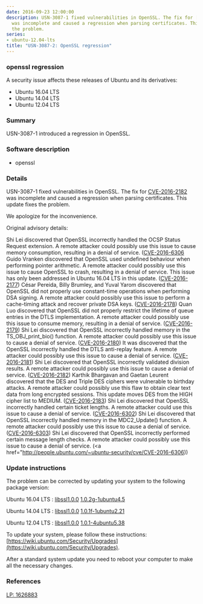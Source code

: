 ```yaml
---
date: 2016-09-23 12:00:00
description: USN-3087-1 fixed vulnerabilities in OpenSSL. The fix for [CVE-2016-2182](http://people.ubuntu.com/~ubuntu-security/cve/CVE-2016-2182)
  was incomplete and caused a regression when parsing certificates. This update fixes
  the problem.
series:
- ubuntu-12.04-lts
title: "USN-3087-2: OpenSSL regression"
---
```



### openssl regression

A security issue affects these releases of Ubuntu and its derivatives:

* Ubuntu 16.04 LTS
* Ubuntu 14.04 LTS
* Ubuntu 12.04 LTS

### Summary

USN-3087-1 introduced a regression in OpenSSL. 

### Software description

* openssl 

### Details

USN-3087-1 fixed vulnerabilities in OpenSSL. The fix for [CVE-2016-2182](http://people.ubuntu.com/~ubuntu-security/cve/CVE-2016-2182) was incomplete and caused a regression when parsing certificates. This update fixes the problem.

We apologize for the inconvenience.

Original advisory details:

 Shi Lei discovered that OpenSSL incorrectly handled the OCSP Status Request extension. A remote attacker could possibly use this issue to cause memory consumption, resulting in a denial of service. ([CVE-2016-6306](http://people.ubuntu.com/~ubuntu-security/cve/CVE-2016-6304">CVE-2016-6304</a>) Guido Vranken discovered that OpenSSL used undefined behaviour when performing pointer arithmetic. A remote attacker could possibly use this issue to cause OpenSSL to crash, resulting in a denial of service. This issue has only been addressed in Ubuntu 16.04 LTS in this update. (<a href="http://people.ubuntu.com/~ubuntu-security/cve/CVE-2016-2177">CVE-2016-2177</a>) César Pereida, Billy Brumley, and Yuval Yarom discovered that OpenSSL did not properly use constant-time operations when performing DSA signing. A remote attacker could possibly use this issue to perform a cache-timing attack and recover private DSA keys. (<a href="http://people.ubuntu.com/~ubuntu-security/cve/CVE-2016-2178">CVE-2016-2178</a>) Quan Luo discovered that OpenSSL did not properly restrict the lifetime of queue entries in the DTLS implementation. A remote attacker could possibly use this issue to consume memory, resulting in a denial of service. (<a href="http://people.ubuntu.com/~ubuntu-security/cve/CVE-2016-2179">CVE-2016-2179</a>) Shi Lei discovered that OpenSSL incorrectly handled memory in the TS_OBJ_print_bio() function. A remote attacker could possibly use this issue to cause a denial of service. (<a href="http://people.ubuntu.com/~ubuntu-security/cve/CVE-2016-2180">CVE-2016-2180</a>) It was discovered that the OpenSSL incorrectly handled the DTLS anti-replay feature. A remote attacker could possibly use this issue to cause a denial of service. (<a href="http://people.ubuntu.com/~ubuntu-security/cve/CVE-2016-2181">CVE-2016-2181</a>) Shi Lei discovered that OpenSSL incorrectly validated division results. A remote attacker could possibly use this issue to cause a denial of service. (<a href="http://people.ubuntu.com/~ubuntu-security/cve/CVE-2016-2182">CVE-2016-2182</a>) Karthik Bhargavan and Gaetan Leurent discovered that the DES and Triple DES ciphers were vulnerable to birthday attacks. A remote attacker could possibly use this flaw to obtain clear text data from long encrypted sessions. This update moves DES from the HIGH cipher list to MEDIUM. (<a href="http://people.ubuntu.com/~ubuntu-security/cve/CVE-2016-2183">CVE-2016-2183</a>) Shi Lei discovered that OpenSSL incorrectly handled certain ticket lengths. A remote attacker could use this issue to cause a denial of service. (<a href="http://people.ubuntu.com/~ubuntu-security/cve/CVE-2016-6302">CVE-2016-6302</a>) Shi Lei discovered that OpenSSL incorrectly handled memory in the MDC2_Update() function. A remote attacker could possibly use this issue to cause a denial of service. (<a href="http://people.ubuntu.com/~ubuntu-security/cve/CVE-2016-6303">CVE-2016-6303</a>) Shi Lei discovered that OpenSSL incorrectly performed certain message length checks. A remote attacker could possibly use this issue to cause a denial of service. (<a href="http://people.ubuntu.com/~ubuntu-security/cve/CVE-2016-6306)) 

### Update instructions

The problem can be corrected by updating your system to the following package version:

Ubuntu 16.04 LTS
 : [libssl1.0.0](https://launchpad.net/ubuntu/+source/openssl) <span> [1.0.2g-1ubuntu4.5](https://launchpad.net/ubuntu/+source/openssl/1.0.2g-1ubuntu4.5) </span> 

Ubuntu 14.04 LTS
 : [libssl1.0.0](https://launchpad.net/ubuntu/+source/openssl) <span> [1.0.1f-1ubuntu2.21](https://launchpad.net/ubuntu/+source/openssl/1.0.1f-1ubuntu2.21) </span> 

Ubuntu 12.04 LTS
 : [libssl1.0.0](https://launchpad.net/ubuntu/+source/openssl) <span> [1.0.1-4ubuntu5.38](https://launchpad.net/ubuntu/+source/openssl/1.0.1-4ubuntu5.38) </span> 

To update your system, please follow these instructions: [https://wiki.ubuntu.com/Security/Upgrades](https://wiki.ubuntu.com/Security/Upgrades).

After a standard system update you need to reboot your computer to make all the necessary changes. 

### References

 
 [LP: 1626883](https://launchpad.net/bugs/1626883)